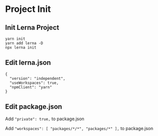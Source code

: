 # Project Init

## Init Lerna Project

```shell
yarn init
yarn add lerna -D
npx lerna init
```

## Edit lerna.json

```shell
{
  "version": "independent",
  "useWorkspaces": true,
  "npmClient": "yarn"
}
```

## Edit package.json

Add `"private": true,` to package.json

Add
`
"workspaces": [
  "packages/*/*",
  "packages/*"
],
`
to package.json
